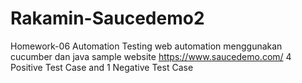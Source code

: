 # Rakamin-Saucedemo2
Homework-06 Automation Testing 
web automation menggunakan cucumber dan java
sample website https://www.saucedemo.com/
4 Positive Test Case and 1 Negative Test Case
